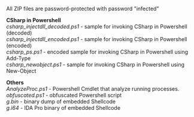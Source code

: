 
All ZIP files are password-protected with password "infected"

**CSharp in Powershell**<br>
*csharp_injectdll_decoded.ps1* - sample for invoking CSharp in Powershell (decoded)<br>
*csharp_injectdll_encoded.ps1* - sample for invoking CSharp in Powershell (encoded)<br>
*csharp_ps.ps1* - encoded sample for invoking CSharp in Powershell using Add-Type<br>
*csharp_newobject.ps1* - sample for invoking CSharp in Powershell using New-Object<br>

**Others**<br>
*AnalyzeProc.ps1* - Powershell Cmdlet that analyze running processes.<br>
*obfuscated.ps1* - obfuscated Powershell script<br>
*g.bin* - binary dump of embedded Shellcode<br>
*g.i64* - IDA Pro binary of embedded Shellcode<br>
